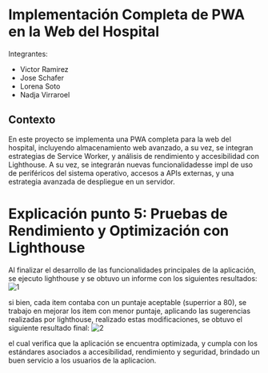 # Implementación Completa de PWA en la Web del Hospital

Integrantes: 
- Victor Ramirez
- Jose Schafer
- Lorena Soto
- Nadja Virraroel
  
## Contexto 
En este proyecto se implementa una PWA completa para la web del hospital, incluyendo almacenamiento web avanzado, a su vez, se integran estrategias de Service Worker, y análisis de rendimiento y accesibilidad con Lighthouse. A su vez, se integrarán nuevas funcionalidadesse impl de uso de periféricos del sistema operativo, accesos a APIs externas, y una estrategia avanzada de despliegue en un servidor.

# Explicación punto 5: Pruebas de Rendimiento y Optimización con Lighthouse
Al finalizar el desarrollo de las funcionalidades principales de la aplicación, se ejecuto lighthouse y se obtuvo un informe con los siguientes resultados: 
![1](https://github.com/user-attachments/assets/51487f05-ba9c-45f6-835a-80ce5a675c1b)

si bien, cada item contaba con un puntaje aceptable (superrior a 80), se trabajo en mejorar los item con menor puntaje, aplicando las sugerencias realizadas por lighthouse, realizado estas modificaciones, se obtuvo el siguiente resultado final: 
![2](https://github.com/user-attachments/assets/ddef273f-5472-4811-81da-32f2cf2f6b3d)

el cual verifica que la aplicación se encuentra optimizada, y cumpla con los estándares asociados a accesibilidad, rendimiento y seguridad, brindado un buen servicio a los usuarios de la aplicacion.

